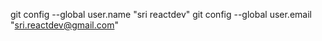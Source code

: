 git config --global user.name "sri reactdev"
git config --global user.email "sri.reactdev@gmail.com"